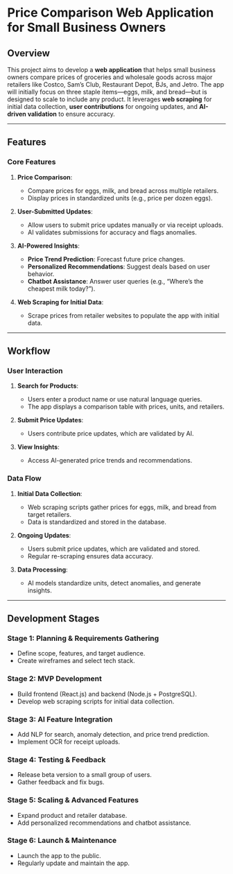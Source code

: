 # Price Comparison Web Application for Small Business Owners

## Overview
This project aims to develop a **web application** that helps small business owners compare prices of groceries and wholesale goods across major retailers like Costco, Sam’s Club, Restaurant Depot, BJs, and Jetro. The app will initially focus on three staple items—eggs, milk, and bread—but is designed to scale to include any product. It leverages **web scraping** for initial data collection, **user contributions** for ongoing updates, and **AI-driven validation** to ensure accuracy.

---

## Features
### Core Features
1. **Price Comparison**:  
   - Compare prices for eggs, milk, and bread across multiple retailers.  
   - Display prices in standardized units (e.g., price per dozen eggs).  

2. **User-Submitted Updates**:  
   - Allow users to submit price updates manually or via receipt uploads.  
   - AI validates submissions for accuracy and flags anomalies.  

3. **AI-Powered Insights**:  
   - **Price Trend Prediction**: Forecast future price changes.  
   - **Personalized Recommendations**: Suggest deals based on user behavior.  
   - **Chatbot Assistance**: Answer user queries (e.g., “Where’s the cheapest milk today?”).  

4. **Web Scraping for Initial Data**:  
   - Scrape prices from retailer websites to populate the app with initial data.  

---

## Workflow
### User Interaction
1. **Search for Products**:  
   - Users enter a product name or use natural language queries.  
   - The app displays a comparison table with prices, units, and retailers.  

2. **Submit Price Updates**:  
   - Users contribute price updates, which are validated by AI.  

3. **View Insights**:  
   - Access AI-generated price trends and recommendations.  

### Data Flow
1. **Initial Data Collection**:  
   - Web scraping scripts gather prices for eggs, milk, and bread from target retailers.  
   - Data is standardized and stored in the database.  

2. **Ongoing Updates**:  
   - Users submit price updates, which are validated and stored.  
   - Regular re-scraping ensures data accuracy.  

3. **Data Processing**:  
   - AI models standardize units, detect anomalies, and generate insights.  

---

## Development Stages
### Stage 1: Planning & Requirements Gathering
- Define scope, features, and target audience.  
- Create wireframes and select tech stack.  

### Stage 2: MVP Development
- Build frontend (React.js) and backend (Node.js + PostgreSQL).  
- Develop web scraping scripts for initial data collection.  

### Stage 3: AI Feature Integration
- Add NLP for search, anomaly detection, and price trend prediction.  
- Implement OCR for receipt uploads.  

### Stage 4: Testing & Feedback
- Release beta version to a small group of users.  
- Gather feedback and fix bugs.  

### Stage 5: Scaling & Advanced Features
- Expand product and retailer database.  
- Add personalized recommendations and chatbot assistance.  

### Stage 6: Launch & Maintenance
- Launch the app to the public.  
- Regularly update and maintain the app.  




